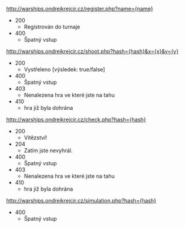 http://warships.ondrejkrejcir.cz/register.php?name={name}
- 200
    - Registrován do turnaje
- 400
    - Špatný vstup
    
http://warships.ondrejkrejcir.cz/shoot.php?hash={hash}&x={x}&y={y}
- 200
    - Vystřeleno [výsledek: true/false]
- 400
    - Špatný vstup
- 403
    - Nenalezena hra ve které jste na tahu
- 410
    - hra již byla dohrána

http://warships.ondrejkrejcir.cz/check.php?hash={hash}
- 200
    - Vítězství!
- 204
    - Zatím jste nevyhrál.
- 400
    - Špatný vstup
- 403
    - Nenalezena hra ve které jste na tahu
- 410
    - hra již byla dohrána
    
http://warships.ondrejkrejcir.cz/simulation.php?hash={hash}
- 400
    - Špatný vstup

